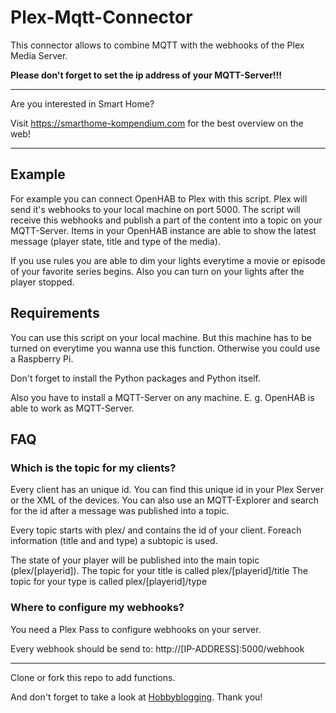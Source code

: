# Plex-Mqtt-Connector

This connector allows to combine MQTT with the webhooks of the Plex Media Server.

**Please don't forget to set the ip address of your MQTT-Server!!!**

---

Are you interested in Smart Home?

Visit https://smarthome-kompendium.com for the best overview on the web!

---

## Example

For example you can connect OpenHAB to Plex with this script. Plex will send it's webhooks to your local machine on port 5000. The script will receive this webhooks and publish a part of the content into a topic on your MQTT-Server. Items in your OpenHAB instance are able to show the latest message (player state, title and type of the media).

If you use rules you are able to dim your lights everytime a movie or episode of your favorite series begins. Also you can turn on your lights after the player stopped.

## Requirements

You can use this script on your local machine. But this machine has to be turned on everytime you wanna use this function. Otherwise you could use a Raspberry Pi.

Don't forget to install the Python packages and Python itself.

Also you have to install a MQTT-Server on any machine. E. g. OpenHAB is able to work as MQTT-Server.

## FAQ

### Which is the topic for my clients?

Every client has an unique id. You can find this unique id in your Plex Server or the XML of the devices. You can also use an MQTT-Explorer and search for the id after a message was published into a topic.

Every topic starts with plex/ and contains the id of your client. Foreach information (title and and type) a subtopic is used.

The state of your player will be published into the main topic (plex/[playerid]).
The topic for your title is called plex/[playerid]/title
The topic for your type is called plex/[playerid]/type

### Where to configure my webhooks?

You need a Plex Pass to configure webhooks on your server.

Every webhook should be send to: http://[IP-ADDRESS]:5000/webhook

---

Clone or fork this repo to add functions.

And don't forget to take a look at [Hobbyblogging](https://hobbyblogging.de). Thank you!
